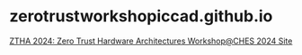 # zerotrustworkshopiccad.github.io
<a href="https://zerotrustworkshopiccad.github.io">ZTHA 2024: Zero Trust Hardware Architectures Workshop@CHES 2024 Site</a>

